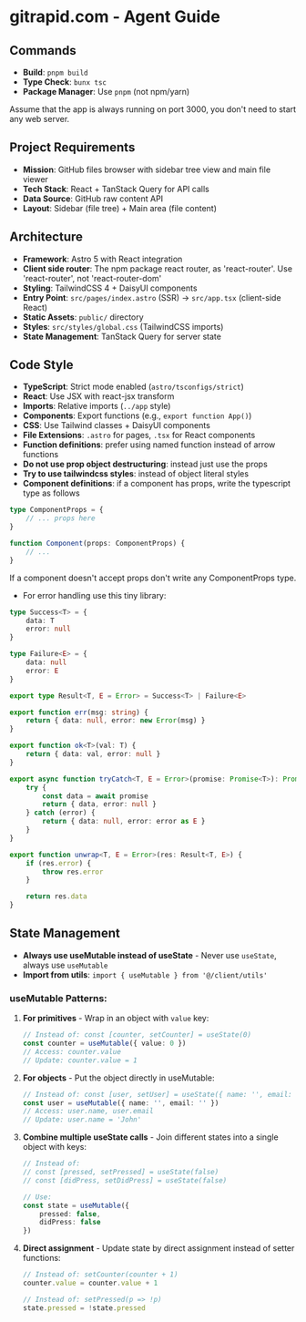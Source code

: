 # gitrapid.com - Agent Guide

## Commands

- **Build**: `pnpm build`
- **Type Check**: `bunx tsc`
- **Package Manager**: Use `pnpm` (not npm/yarn)

Assume that the app is always running on port 3000, you don't need to start any web server.

## Project Requirements

- **Mission**: GitHub files browser with sidebar tree view and main file viewer
- **Tech Stack**: React + TanStack Query for API calls
- **Data Source**: GitHub raw content API
- **Layout**: Sidebar (file tree) + Main area (file content)

## Architecture

- **Framework**: Astro 5 with React integration
- **Client side router**: The npm package react router, as 'react-router'. Use 'react-router', not 'react-router-dom'
- **Styling**: TailwindCSS 4 + DaisyUI components
- **Entry Point**: `src/pages/index.astro` (SSR) → `src/app.tsx` (client-side React)
- **Static Assets**: `public/` directory
- **Styles**: `src/styles/global.css` (TailwindCSS imports)
- **State Management**: TanStack Query for server state

## Code Style

- **TypeScript**: Strict mode enabled (`astro/tsconfigs/strict`)
- **React**: Use JSX with react-jsx transform
- **Imports**: Relative imports (`../app` style)
- **Components**: Export functions (e.g., `export function App()`)
- **CSS**: Use Tailwind classes + DaisyUI components
- **File Extensions**: `.astro` for pages, `.tsx` for React components
- **Function definitions**: prefer using named function instead of arrow functions
- **Do not use prop object destructuring**: instead just use the props 
- **Try to use tailwindcss styles**: instead of object literal styles
- **Component definitions**: if a component has props, write the typescript type as follows

```typescript
type ComponentProps = {
    // ... props here
}

function Component(props: ComponentProps) {
    // ...
}
```

If a component doesn't accept props don't write any ComponentProps type.

- For error handling use this tiny library:

```typescript
type Success<T> = {
    data: T
    error: null
}

type Failure<E> = {
    data: null
    error: E
}

export type Result<T, E = Error> = Success<T> | Failure<E>

export function err(msg: string) {
    return { data: null, error: new Error(msg) }
}

export function ok<T>(val: T) {
    return { data: val, error: null }
}

export async function tryCatch<T, E = Error>(promise: Promise<T>): Promise<Result<T, E>> {
    try {
        const data = await promise
        return { data, error: null }
    } catch (error) {
        return { data: null, error: error as E }
    }
}

export function unwrap<T, E = Error>(res: Result<T, E>) {
    if (res.error) {
        throw res.error
    }

    return res.data
}
```

## State Management

- **Always use useMutable instead of useState** - Never use `useState`, always use `useMutable`
- **Import from utils**: `import { useMutable } from '@/client/utils'`

### useMutable Patterns:

1. **For primitives** - Wrap in an object with `value` key:
   ```typescript
   // Instead of: const [counter, setCounter] = useState(0)
   const counter = useMutable({ value: 0 })
   // Access: counter.value
   // Update: counter.value = 1
   ```

2. **For objects** - Put the object directly in useMutable:
   ```typescript
   // Instead of: const [user, setUser] = useState({ name: '', email: '' })
   const user = useMutable({ name: '', email: '' })
   // Access: user.name, user.email
   // Update: user.name = 'John'
   ```

3. **Combine multiple useState calls** - Join different states into a single object with keys:
   ```typescript
   // Instead of:
   // const [pressed, setPressed] = useState(false)
   // const [didPress, setDidPress] = useState(false)
   
   // Use:
   const state = useMutable({
       pressed: false,
       didPress: false
   })
   ```

4. **Direct assignment** - Update state by direct assignment instead of setter functions:
   ```typescript
   // Instead of: setCounter(counter + 1)
   counter.value = counter.value + 1
   
   // Instead of: setPressed(p => !p)
   state.pressed = !state.pressed
   ```